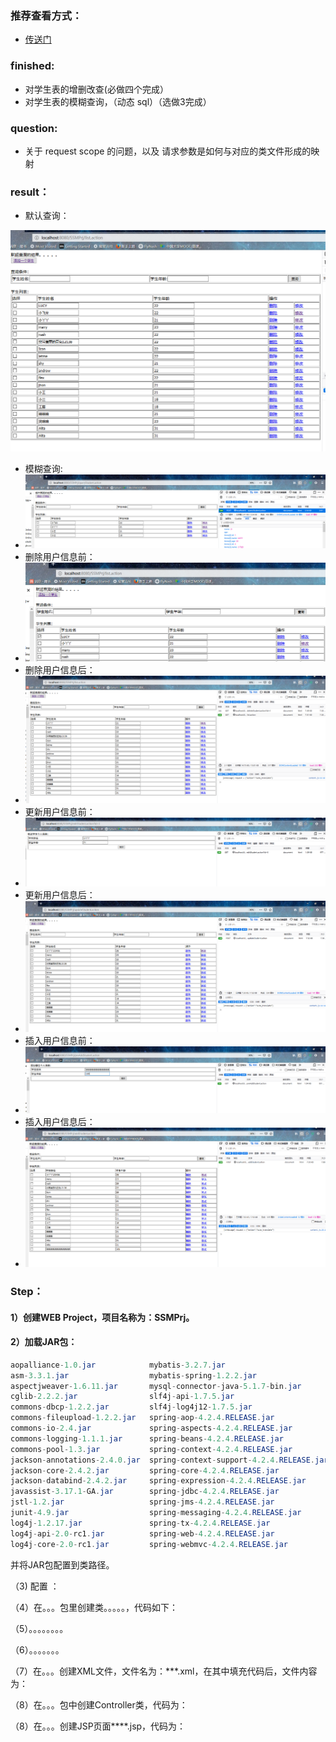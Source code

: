 ### 推荐查看方式：
- [传送门](https://github.com/WhyWhatHow/Software/blob/master/JavaEE/lab6.md)
### finished:
- 对学生表的增删改查(必做四个完成）
- 对学生表的模糊查询，（动态 sql）（选做3完成）

### question: 
- 关于 request scope 的问题，以及 请求参数是如何与对应的类文件形成的映射

### result：
- 默认查询： 
 
![默认查询](../.local/static/2019/5/0/normal.1560086648511.png)


- 模糊查询:
- ![title](../.local/static/2019/5/0/rule-query.1560086668460.png)
- 删除用户信息前：
- ![title](../.local/static/2019/5/0/before-delete.1560086679273.png)
- 删除用户信息后：
- ![title](../.local/static/2019/5/0/after-delete.1560086686058.png) 
- 更新用户信息前： 
- ![title](../.local/static/2019/5/0/before_update.1560086700675.png)
- 更新用户信息后： 
- ![title](../.local/static/2019/5/0/after-update.1560086707194.png)
- 插入用户信息前： 
- ![title](../.local/static/2019/5/0/add-tudent.1560086713692.png)
- 插入用户信息后： 
- ![title](../.local/static/2019/5/0/after-add.1560086717890.png)

### Step：
  
#### 1）创建WEB Project，项目名称为：SSMPrj。

#### 2）加载JAR包：
```java
aopalliance-1.0.jar            mybatis-3.2.7.jar
asm-3.3.1.jar                  mybatis-spring-1.2.2.jar
aspectjweaver-1.6.11.jar       mysql-connector-java-5.1.7-bin.jar
cglib-2.2.2.jar                slf4j-api-1.7.5.jar
commons-dbcp-1.2.2.jar         slf4j-log4j12-1.7.5.jar
commons-fileupload-1.2.2.jar   spring-aop-4.2.4.RELEASE.jar
commons-io-2.4.jar             spring-aspects-4.2.4.RELEASE.jar
commons-logging-1.1.1.jar      spring-beans-4.2.4.RELEASE.jar
commons-pool-1.3.jar           spring-context-4.2.4.RELEASE.jar
jackson-annotations-2.4.0.jar  spring-context-support-4.2.4.RELEASE.jar
jackson-core-2.4.2.jar         spring-core-4.2.4.RELEASE.jar
jackson-databind-2.4.2.jar     spring-expression-4.2.4.RELEASE.jar
javassist-3.17.1-GA.jar        spring-jdbc-4.2.4.RELEASE.jar
jstl-1.2.jar                   spring-jms-4.2.4.RELEASE.jar
junit-4.9.jar                  spring-messaging-4.2.4.RELEASE.jar
log4j-1.2.17.jar               spring-tx-4.2.4.RELEASE.jar
log4j-api-2.0-rc1.jar          spring-web-4.2.4.RELEASE.jar
log4j-core-2.0-rc1.jar         spring-webmvc-4.2.4.RELEASE.jar

```
并将JAR包配置到类路径。

（3) 配置 ：

（4）在。。。包里创建类。。。。。，代码如下：

（5）。。。。。。。。

（6）。。。。。。。

（7）在。。。创建XML文件，文件名为：***.xml，在其中填充代码后，文件内容为：

（8）在。。。包中创建Controller类，代码为：

（8）在。。。创建JSP页面****.jsp，代码为：